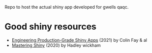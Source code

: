 
<!-- README.md is generated from README.Rmd. Please edit that file -->

Repo to host the actual shiny app developed for gwells qaqc.

# Good shiny resources

-   [Engineering Production-Grade Shiny
    Apps](https://engineering-shiny.org/) (2021) by Colin Fay & al
-   [Mastering Shiny](https://mastering-shiny.org/) (2020) by Hadley
    wickham
